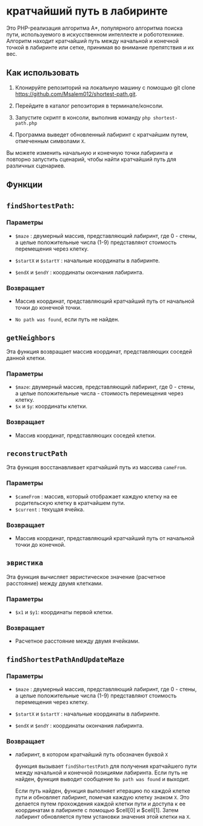 # кратчайший путь в лабиринте

Это PHP-реализация алгоритма A*, популярного алгоритма поиска пути, используемого в искусственном интеллекте и робототехнике. Алгоритм находит кратчайший путь между начальной и конечной точкой в лабиринте или сетке, принимая во внимание препятствия и их вес.

## Как использовать

1. Клонируйте репозиторий на локальную машину с помощью git clone https://github.com/Msalem012/shortest-path.git.

2. Перейдите в каталог репозитория в терминале/консоли.

3. Запустите скрипт в консоли, выполнив команду `php shortest-path.php`

4. Программа выведет обновленный лабиринт с кратчайшим путем, отмеченным символами `X`.

 Вы можете изменить начальную и конечную точки лабиринта и повторно запустить сценарий, чтобы найти кратчайший путь для различных сценариев.

## Функции


## `findShortestPath`:

### Параметры

- `$maze` : двумерный массив, представляющий лабиринт, где 0 - стены, а целые положительные числа (1-9) представляют стоимость перемещения через клетку.

- `$startX` и `$startY` : начальные координаты в лабиринте.

- `$endX` и `$endY` : координаты окончания лабиринта.

### Возвращает

- Массив координат, представляющий кратчайший путь от начальной точки до конечной точки.

- `No path was found`, если путь не найден.

 ## `getNeighbors`

Эта функция возвращает массив координат, представляющих соседей данной клетки.

### Параметры

- `$maze`: двумерный массив, представляющий лабиринт, где 0 - стены, а целые положительные числа - стоимость перемещения через клетку.
- `$x` и `$y`: координаты клетки.

### Возвращает

- Массив координат, представляющих соседей клетки.

## `reconstructPath`

Эта функция восстанавливает кратчайший путь из массива `cameFrom`.

### Параметры

- `$cameFrom` : массив, который отображает каждую клетку на ее родительскую клетку в кратчайшем пути.
- `$current` : текущая ячейка.

### Возвращает

- Массив координат, представляющий кратчайший путь от начальной точки до конечной.

## `эвристика`

Эта функция вычисляет эвристическое значение (расчетное расстояние) между двумя клетками.


### Параметры

- `$x1` и `$y1`: координаты первой клетки.

### Возвращает

- Расчетное расстояние между двумя ячейками.

## `findShortestPathAndUpdateMaze`

### Параметры

- `$maze` : двумерный массив, представляющий лабиринт, где 0 - стены, а целые положительные числа (1-9) представляют стоимость перемещения через клетку.

- `$startX` и `$startY` : начальные координаты в лабиринте.

- `$endX` и `$endY` : координаты окончания лабиринта.

### Возвращает

- лабиринт, в котором кратчайший путь обозначен буквой `Х`

    функция вызывает `findShortestPath` для получения кратчайшего пути между начальной и конечной позициями лабиринта. Если путь не найден, функция выводит сообщение       `No path was found` и выходит.

    Если путь найден, функция выполняет итерацию по каждой клетке пути и обновляет лабиринт, помечая каждую клетку знаком `X`. Это делается путем прохождения каждой       клетки пути и доступа к ее координатам в лабиринте с помощью $cell[0] и $cell[1]. Затем лабиринт обновляется путем установки значения этой клетки на `X`.



